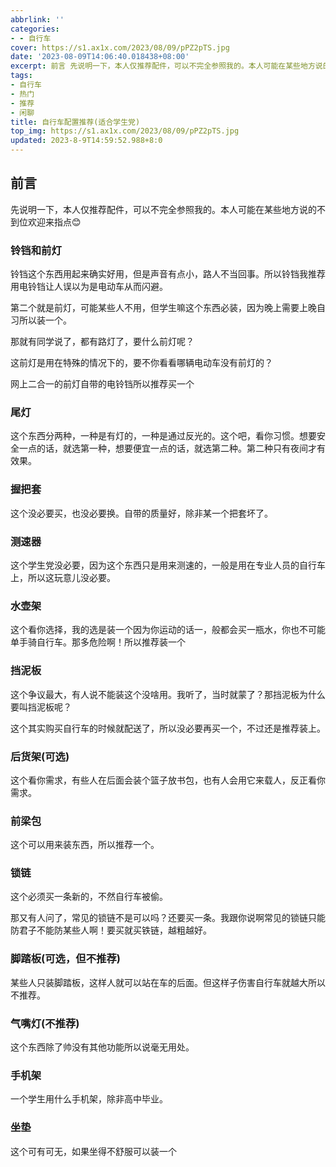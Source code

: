 ```yaml
---
abbrlink: ''
categories:
- - 自行车
cover: https://s1.ax1x.com/2023/08/09/pPZ2pTS.jpg
date: '2023-08-09T14:06:40.018438+08:00'
excerpt: 前言 先说明一下，本人仅推荐配件，可以不完全参照我的。本人可能在某些地方说的不到位欢迎来指点😊 铃铛和前灯 铃铛这个东西用起来确实好用，但是声音有点小，路人不当回事。所以铃铛我推荐用电铃铛让人误以为是电动车从而闪避。 第二个就是前灯，可能某些人不用，但学生嘛这个东西必装，因为晚上需要上晚自习所以装一个。 那就有同学说了，都有路灯了，要什么前灯呢？ 这前灯是用在特殊的情况下的，要不你看看哪辆电动车...
tags:
- 自行车
- 热门
- 推荐
- 闲聊
title: 自行车配置推荐(适合学生党)
top_img: https://s1.ax1x.com/2023/08/09/pPZ2pTS.jpg
updated: 2023-8-9T14:59:52.988+8:0
---
```

## 前言

先说明一下，本人仅推荐配件，可以不完全参照我的。本人可能在某些地方说的不到位欢迎来指点😊 

### 铃铛和前灯

铃铛这个东西用起来确实好用，但是声音有点小，路人不当回事。所以铃铛我推荐用电铃铛让人误以为是电动车从而闪避。

第二个就是前灯，可能某些人不用，但学生嘛这个东西必装，因为晚上需要上晚自习所以装一个。

那就有同学说了，都有路灯了，要什么前灯呢？

这前灯是用在特殊的情况下的，要不你看看哪辆电动车没有前灯的？

网上二合一的前灯自带的电铃铛所以推荐买一个

### 尾灯

这个东西分两种，一种是有灯的，一种是通过反光的。这个吧，看你习惯。想要安全一点的话，就选第一种，想要便宜一点的话，就选第二种。第二种只有夜间才有效果。

### 握把套

这个没必要买，也没必要换。自带的质量好，除非某一个把套坏了。

### 测速器

这个学生党没必要，因为这个东西只是用来测速的，一般是用在专业人员的自行车上，所以这玩意儿没必要。

### 水壶架

这个看你选择，我的选是装一个因为你运动的话一，般都会买一瓶水，你也不可能单手骑自行车。那多危险啊！所以推荐装一个

### 挡泥板

这个争议最大，有人说不能装这个没啥用。我听了，当时就蒙了？那挡泥板为什么要叫挡泥板呢？

这个其实购买自行车的时候就配送了，所以没必要再买一个，不过还是推荐装上。

### 后货架(可选)

这个看你需求，有些人在后面会装个篮子放书包，也有人会用它来载人，反正看你需求。

### 前梁包

这个可以用来装东西，所以推荐一个。

### 锁链

这个必须买一条新的，不然自行车被偷。

那又有人问了，常见的锁链不是可以吗？还要买一条。我跟你说啊常见的锁链只能防君子不能防某些人啊！要买就买铁链，越粗越好。

### 脚踏板(可选，但不推荐)

某些人只装脚踏板，这样人就可以站在车的后面。但这样子伤害自行车就越大所以不推荐。

### 气嘴灯(不推荐)

这个东西除了帅没有其他功能所以说毫无用处。

### 手机架

一个学生用什么手机架，除非高中毕业。

### 坐垫

这个可有可无，如果坐得不舒服可以装一个
